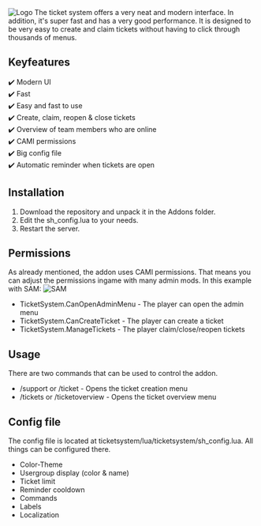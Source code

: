 <img src="https://i.imgur.com/BfjdLda.png" alt="Logo">
The ticket system offers a very neat and modern interface. In addition, it's super fast and has a very good performance. It is designed to be very easy to create and claim tickets without having to click through thousands of menus.

## Keyfeatures
✔️ Modern UI<br />
✔️ Fast<br />
✔️ Easy and fast to use<br />
✔️ Create, claim, reopen & close tickets<br />
✔️ Overview of team members who are online<br />
✔️ CAMI permissions<br />
✔️ Big config file<br />
✔️ Automatic reminder when tickets are open<br />

## Installation
<ol>
<li>Download the repository and unpack it in the Addons folder.</li>
<li>Edit the sh_config.lua to your needs.</li>
<li>Restart the server.</li>
</ol>

## Permissions
As already mentioned, the addon uses CAMI permissions. That means you can adjust the permissions ingame with many admin mods.
In this example with SAM:
<img src="https://i.imgur.com/qEjK5Oz.png" alt="SAM">

<ul>
<li>TicketSystem.CanOpenAdminMenu - The player can open the admin menu</li>
<li>TicketSystem.CanCreateTicket - The player can create a ticket</li>
<li>TicketSystem.ManageTickets - The player claim/close/reopen tickets</li>
</ul>

## Usage
There are two commands that can be used to control the addon.
<ul>
<li>/support or /ticket - Opens the ticket creation menu</li>
<li>/tickets or /ticketoverview - Opens the ticket overview menu</li>
</ul>

## Config file
The config file is located at ticketsystem/lua/ticketsystem/sh_config.lua. All things can be configured there.
<ul>
<li>Color-Theme</li>
<li>Usergroup display (color & name)</li>
<li>Ticket limit</li>
<li>Reminder cooldown</li>
<li>Commands</li>
<li>Labels</li>
<li>Localization</li>
</ul>

 
